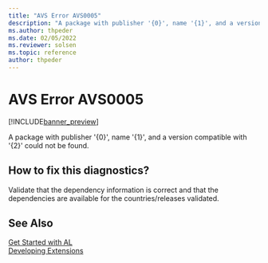 ```yaml
---
title: "AVS Error AVS0005"
description: "A package with publisher '{0}', name '{1}', and a version compatible with '{2}' could not be found."
ms.author: thpeder
ms.date: 02/05/2022
ms.reviewer: solsen
ms.topic: reference
author: thpeder
---
```


# AVS Error AVS0005

[!INCLUDE[banner_preview](../includes/banner_preview.md)]

A package with publisher '{0}', name '{1}', and a version compatible with '{2}' could not be found.

## How to fix this diagnostics?

Validate that the dependency information is correct and that the dependencies are available for the countries/releases validated.

## See Also

[Get Started with AL](../devenv-get-started.md)  
[Developing Extensions](../devenv-dev-overview.md)  
